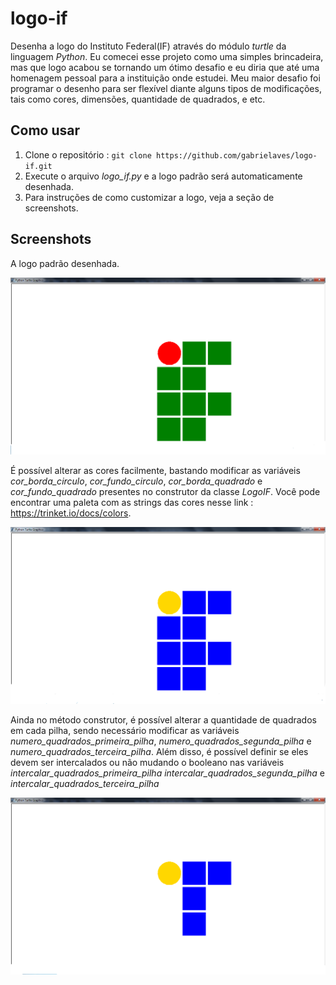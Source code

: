 # logo-if

Desenha a logo do Instituto Federal(IF) através do módulo *turtle* da linguagem *Python*. Eu comecei esse projeto como uma simples brincadeira, mas que logo acabou se tornando um ótimo desafio e eu diria que até uma homenagem pessoal para a instituição onde estudei. Meu maior desafio foi programar o desenho para ser flexível diante alguns tipos de modificações, tais como cores, dimensões, quantidade de quadrados, e etc.

## Como usar

1. Clone o repositório : `git clone https://github.com/gabrielaves/logo-if.git`
2. Execute o arquivo *logo_if.py* e a logo padrão será automaticamente desenhada.
3. Para instruções de como customizar a logo, veja a seção de screenshots.

## Screenshots

A logo padrão desenhada.

![screenshot com a logo regular](imagens/screenshots/screenshot-logo-if-regular.png)

É possível alterar as cores facilmente, bastando modificar as variáveis *cor_borda_circulo*, *cor_fundo_circulo*, *cor_borda_quadrado* e *cor_fundo_quadrado* presentes no construtor da classe *LogoIF*. Você pode encontrar uma paleta com as strings das cores nesse link : https://trinket.io/docs/colors.

![screenshot com a logo de cor alterada](imagens/screenshots/screenshot-logo-if-cor-alterada.png)

Ainda no método construtor, é possível alterar a quantidade de quadrados em cada pilha, sendo necessário modificar as variáveis *numero_quadrados_primeira_pilha*, *numero_quadrados_segunda_pilha* e *numero_quadrados_terceira_pilha*. Além disso, é possível definir se eles devem ser intercalados ou não mudando o booleano nas variáveis *intercalar_quadrados_primeira_pilha* *intercalar_quadrados_segunda_pilha* e *intercalar_quadrados_terceira_pilha*

![screenshot com a logo de cor alterada](imagens/screenshots/screenshot-logo-if-forma-alterada.png)